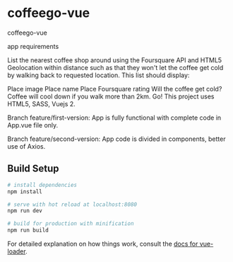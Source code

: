 # coffeego-vue

coffeego-vue

app requirements

List the nearest coffee shop around using the Foursquare API and HTML5 Geolocation within distance such as that they won't let the coffee get cold by walking back to requested location. This list should display:

Place image
Place name
Place Foursquare rating
Will the coffee get cold? Coffee will cool down if you walk more than 2km. Go!
This project uses HTML5, SASS, Vuejs 2.

Branch feature/first-version:
App is fully functional with complete code in App.vue file only.

Branch feature/second-version:
App code is divided in components, better use of Axios.

## Build Setup

``` bash
# install dependencies
npm install

# serve with hot reload at localhost:8080
npm run dev

# build for production with minification
npm run build
```

For detailed explanation on how things work, consult the [docs for vue-loader](http://vuejs.github.io/vue-loader).
